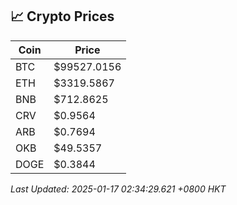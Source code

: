 ## 📈 Crypto Prices

| Coin | Price |
| ---- | ----- |
| BTC | $99527.0156 |
| ETH | $3319.5867 |
| BNB | $712.8625 |
| CRV | $0.9564 |
| ARB | $0.7694 |
| OKB | $49.5357 |
| DOGE | $0.3844 |

_Last Updated: 2025-01-17 02:34:29.621 +0800 HKT_